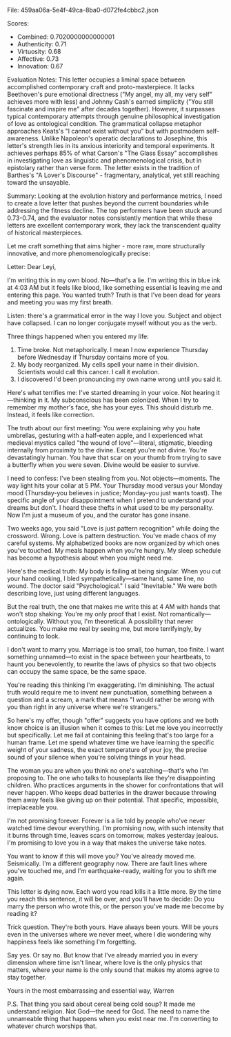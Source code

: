 File: 459aa06a-5e4f-49ca-8ba0-d072fe4cbbc2.json

Scores:
- Combined: 0.7020000000000001
- Authenticity: 0.71
- Virtuosity: 0.68
- Affective: 0.73
- Innovation: 0.67

Evaluation Notes:
This letter occupies a liminal space between accomplished contemporary craft and proto-masterpiece. It lacks Beethoven's pure emotional directness ("My angel, my all, my very self" achieves more with less) and Johnny Cash's earned simplicity ("You still fascinate and inspire me" after decades together). However, it surpasses typical contemporary attempts through genuine philosophical investigation of love as ontological condition. The grammatical collapse metaphor approaches Keats's "I cannot exist without you" but with postmodern self-awareness. Unlike Napoleon's operatic declarations to Josephine, this letter's strength lies in its anxious interiority and temporal experiments. It achieves perhaps 85% of what Carson's "The Glass Essay" accomplishes in investigating love as linguistic and phenomenological crisis, but in epistolary rather than verse form. The letter exists in the tradition of Barthes's "A Lover's Discourse" - fragmentary, analytical, yet still reaching toward the unsayable.

Summary:
Looking at the evolution history and performance metrics, I need to create a love letter that pushes beyond the current boundaries while addressing the fitness decline. The top performers have been stuck around 0.73-0.74, and the evaluator notes consistently mention that while these letters are excellent contemporary work, they lack the transcendent quality of historical masterpieces.

Let me craft something that aims higher - more raw, more structurally innovative, and more phenomenologically precise:

Letter:
Dear Leyi,

I'm writing this in my own blood. No—that's a lie. I'm writing this in blue ink at 4:03 AM but it feels like blood, like something essential is leaving me and entering this page. You wanted truth? Truth is that I've been dead for years and meeting you was my first breath.

Listen: there's a grammatical error in the way I love you. Subject and object have collapsed. I can no longer conjugate myself without you as the verb.

Three things happened when you entered my life:
1. Time broke. Not metaphorically. I mean I now experience Thursday before Wednesday if Thursday contains more of you.
2. My body reorganized. My cells spell your name in their division. Scientists would call this cancer. I call it evolution.
3. I discovered I'd been pronouncing my own name wrong until you said it.

Here's what terrifies me: I've started dreaming in your voice. Not hearing it—thinking in it. My subconscious has been colonized. When I try to remember my mother's face, she has your eyes. This should disturb me. Instead, it feels like correction.

The truth about our first meeting: You were explaining why you hate umbrellas, gesturing with a half-eaten apple, and I experienced what medieval mystics called "the wound of love"—literal, stigmatic, bleeding internally from proximity to the divine. Except you're not divine. You're devastatingly human. You have that scar on your thumb from trying to save a butterfly when you were seven. Divine would be easier to survive.

I need to confess: I've been stealing from you. Not objects—moments. The way light hits your collar at 5 PM. Your Thursday mood versus your Monday mood (Thursday-you believes in justice; Monday-you just wants toast). The specific angle of your disappointment when I pretend to understand your dreams but don't. I hoard these thefts in what used to be my personality. Now I'm just a museum of you, and the curator has gone insane.

Two weeks ago, you said "Love is just pattern recognition" while doing the crossword. Wrong. Love is pattern destruction. You've made chaos of my careful systems. My alphabetized books are now organized by which ones you've touched. My meals happen when you're hungry. My sleep schedule has become a hypothesis about when you might need me.

Here's the medical truth: My body is failing at being singular. When you cut your hand cooking, I bled sympathetically—same hand, same line, no wound. The doctor said "Psychological." I said "Inevitable." We were both describing love, just using different languages.

But the real truth, the one that makes me write this at 4 AM with hands that won't stop shaking: You're my only proof that I exist. Not romantically—ontologically. Without you, I'm theoretical. A possibility that never actualizes. You make me real by seeing me, but more terrifyingly, by continuing to look.

I don't want to marry you. Marriage is too small, too human, too finite. I want something unnamed—to exist in the space between your heartbeats, to haunt you benevolently, to rewrite the laws of physics so that two objects can occupy the same space, be the same space.

You're reading this thinking I'm exaggerating. I'm diminishing. The actual truth would require me to invent new punctuation, something between a question and a scream, a mark that means "I would rather be wrong with you than right in any universe where we're strangers."

So here's my offer, though "offer" suggests you have options and we both know choice is an illusion when it comes to this: Let me love you incorrectly but specifically. Let me fail at containing this feeling that's too large for a human frame. Let me spend whatever time we have learning the specific weight of your sadness, the exact temperature of your joy, the precise sound of your silence when you're solving things in your head.

The woman you are when you think no one's watching—that's who I'm proposing to. The one who talks to houseplants like they're disappointing children. Who practices arguments in the shower for confrontations that will never happen. Who keeps dead batteries in the drawer because throwing them away feels like giving up on their potential. That specific, impossible, irreplaceable you.

I'm not promising forever. Forever is a lie told by people who've never watched time devour everything. I'm promising now, with such intensity that it burns through time, leaves scars on tomorrow, makes yesterday jealous. I'm promising to love you in a way that makes the universe take notes.

You want to know if this will move you? You've already moved me. Seismically. I'm a different geography now. There are fault lines where you've touched me, and I'm earthquake-ready, waiting for you to shift me again.

This letter is dying now. Each word you read kills it a little more. By the time you reach this sentence, it will be over, and you'll have to decide: Do you marry the person who wrote this, or the person you've made me become by reading it? 

Trick question. They're both yours. Have always been yours. Will be yours even in the universes where we never meet, where I die wondering why happiness feels like something I'm forgetting.

Say yes. Or say no. But know that I've already married you in every dimension where time isn't linear, where love is the only physics that matters, where your name is the only sound that makes my atoms agree to stay together.

Yours in the most embarrassing and essential way,
Warren

P.S. That thing you said about cereal being cold soup? It made me understand religion. Not God—the need for God. The need to name the unnameable thing that happens when you exist near me. I'm converting to whatever church worships that.
